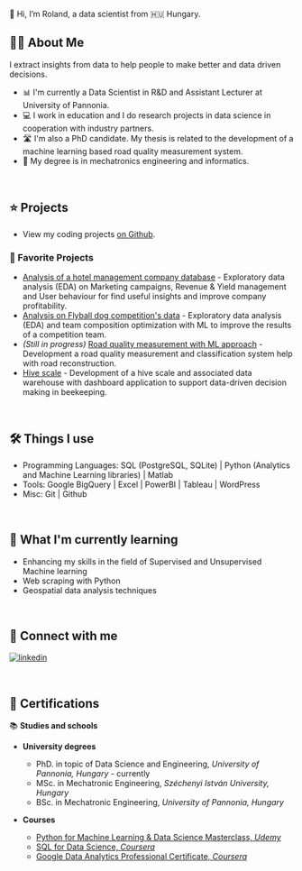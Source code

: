 [comment]: <> (build with: https://readme.so/editor markdown editor)


👋 Hi, I’m Roland, a data scientist from 🇭🇺 Hungary.

## 👨‍💻 About Me

I extract insights from data to help people to make better and data driven decisions.

- 📊 I'm currently a Data Scientist in R&D and Assistant Lecturer at University of Pannonia.
- 💻 I work in education and I do research projects in data science in cooperation with industry partners.
- 🛣️ I'm also a PhD candidate. My thesis is related to the development of a machine learning based road quality measurement system.
- 📐 My degree is in mechatronics engineering and informatics.
 
&nbsp;

## ⭐ Projects

[comment]: <> (- View my portfolio projects on my website.)
- View my coding projects [on Github](https://github.com/roland045?tab=repositories).

### 📌 Favorite Projects

- [Analysis of a hotel management company database](https://github.com/roland045/morgens-hotel-data-analysis) - Exploratory data analysis (EDA) on Marketing campaigns, Revenue & Yield management and User behaviour for find useful insights and improve company profitability.
- [Analysis on Flyball dog competition's data](https://github.com/roland045/flyball_race_analysis) - Exploratory data analysis (EDA) and team composition optimization with ML to improve the results of a competition team.
- *(Still in progress)* [Road quality measurement with ML approach](https://github.com/roland045/Road-quality-analysis-Unsupervised-learning) - Development a road quality measurement and classification system help with road reconstruction.
- [Hive scale](https://github.com/roland045/hive-scale) - Development of a hive scale and associated data warehouse with dashboard application to support data-driven decision making in beekeeping.
  
[comment]: <> ([Analysis of Flyball dog sport data] - Analysing the annual results of a flyball-type dog sports team and making recommendations to improve performance.)

&nbsp;

## 🛠️ Things I use

- Programming Languages: SQL (PostgreSQL, SQLite) | Python (Analytics and Machine Learning libraries) | Matlab
- Tools: Google BigQuery | Excel | PowerBI | Tableau | WordPress
- Misc: Git | Github

[comment]: <> (Google Looker Studio | Power BI)

&nbsp;

## 📝 What I'm currently learning

- Enhancing my skills in the field of Supervised and Unsupervised Machine learning 
- Web scraping with Python
- Geospatial data analysis techniques

&nbsp;

## 🔗 Connect with me


[![linkedin](https://img.shields.io/badge/linkedin-0A66C2?style=for-the-badge&logo=linkedin&logoColor=white)](https://www.linkedin.com/in/roland-nagy-hu/)

[comment]: [![![medium](https://miro.medium.com/v2/resize:fit:112/1*Ra88BZ-CSTovFS2ZSURBgg.png)](https://medium.com/@rolandnagydata)]
[comment]: [![twitter](https://img.shields.io/badge/twitter-1DA1F2?style=for-the-badge&logo=twitter&logoColor=white)](https://twitter.com/)
[comment]: [![portfolio](https://img.shields.io/badge/my_portfolio-000?style=for-the-badge&logo=ko-fi&logoColor=white)](https://medium.com/@rolandnagydata)

&nbsp;

## 📜 Certifications

📚 **Studies and schools**

- **University degrees**
    - PhD. in topic of Data Science and Engineering, *University of Pannonia, Hungary* - currently
    - MSc. in Mechatronic Engineering, *Széchenyi István University, Hungary*
    - BSc. in Mechatronic Engineering, *University of Pannonia, Hungary*

- **Courses**
    - [Python for Machine Learning & Data Science Masterclass, *Udemy*](https://www.udemy.com/certificate/UC-2f3023b8-49be-4030-b411-af98105a5110/)
    - [SQL for Data Science, *Coursera*](https://www.coursera.org/account/accomplishments/verify/SER7DRUW92LP)
    - [Google Data Analytics Professional Certificate, *Coursera*](https://www.credly.com/badges/d264d68b-a0b5-4d09-b418-7b95309d1dbd/linked_in_profile)












<!--
**rolandnagy-ds/rolandnagy-ds** is a ✨ _special_ ✨ repository because its `README.md` (this file) appears on your GitHub profile.

Here are some ideas to get you started:

- 🔭 I’m currently working on ...
- 🌱 I’m currently learning ...
- 👯 I’m looking to collaborate on ...
- 🤔 I’m looking for help with ...
- 💬 Ask me about ...
- 📫 How to reach me: ...
- 😄 Pronouns: ...
- ⚡ Fun fact: ...
-->
